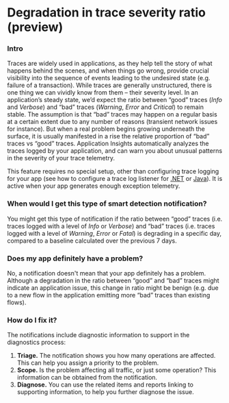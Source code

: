 # Degradation in trace severity ratio (preview)

### Intro

Traces are widely used in applications, as they help tell the story of what happens behind the scenes, and when things go wrong, provide crucial visibility into the sequence of events leading to the undesired state (e.g. failure of a transaction). While traces are generally unstructured, there is one thing we can vividly know from them – their severity level. In an application’s steady state, we’d expect the ratio between “good” traces (*Info* and *Verbose*) and “bad” traces (*Warning*, *Error* and *Critical*) to remain stable. The assumption is that “bad” traces may happen on a regular basis at a certain extent due to any number of reasons (transient network issues for instance). But when a real problem begins growing underneath the surface, it is usually manifested in a rise the relative proportion of “bad” traces vs “good” traces. Application Insights automatically analyzes the traces logged by your application, and can warn you about unusual patterns in the severity of your trace telemetry.

This feature requires no special setup, other than configuring trace logging for your app (see how to configure a trace log listener for [.NET](https://docs.microsoft.com/azure/application-insights/app-insights-asp-net-trace-logs) or [Java](https://docs.microsoft.com/azure/application-insights/app-insights-java-trace-logs)). It is active when your app generates enough exception telemetry.

### When would I get this type of smart detection notification?
You might get this type of notification if the ratio between “good” traces (i.e. traces logged with a level of *Info* or *Verbose*) and “bad” traces (i.e. traces logged with a level of *Warning*, *Error* or *Fatal*) is degrading in a specific day, compared to a baseline calculated over the previous 7 days.

### Does my app definitely have a problem?
No, a notification doesn't mean that your app definitely has a problem. Although a degradation in the ratio between “good” and “bad” traces might indicate an application issue, this change in ratio might be benign (e.g. due to a new flow in the application emitting more “bad” traces than existing flows).

### How do I fix it?
The notifications include diagnostic information to support in the diagnostics process:
1. **Triage.** The notification shows you how many operations are affected. This can help you assign a priority to the problem.
2. **Scope.** Is the problem affecting all traffic, or just some operation? This information can be obtained from the notification.
3. **Diagnose.** You can use the related items and reports linking to supporting information, to help you further diagnose the issue.
